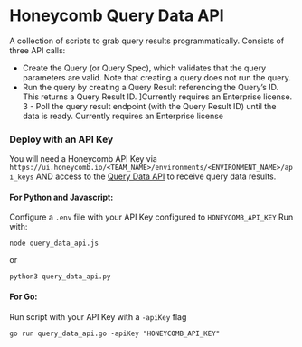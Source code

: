 # Honeycomb Query Data API

A collection of scripts to grab query results programmatically. Consists of three API calls:

- Create the Query (or Query Spec), which validates that the query parameters are valid. Note that creating a query does not run the query.
- Run the query by creating a Query Result referencing the Query’s ID. This returns a Query Result ID. ]Currently requires an Enterprise license.
3 - Poll the query result endpoint (with the Query Result ID) until the data is ready. Currently requires an Enterprise license

### Deploy with an API Key

You will need a Honeycomb API Key via `https://ui.honeycomb.io/<TEAM_NAME>/environments/<ENVIRONMENT_NAME>/api_keys` AND access to the [Query Data API](https://docs.honeycomb.io/api/query-results/) to receive query data results.

#### For Python and Javascript:
Configure a `.env` file with your API Key configured to `HONEYCOMB_API_KEY`
Run with:
```shell
node query_data_api.js
```
or
```shell
python3 query_data_api.py
```

#### For Go:
Run script with your API Key with a `-apiKey` flag
```shell
go run query_data_api.go -apiKey "HONEYCOMB_API_KEY"
```